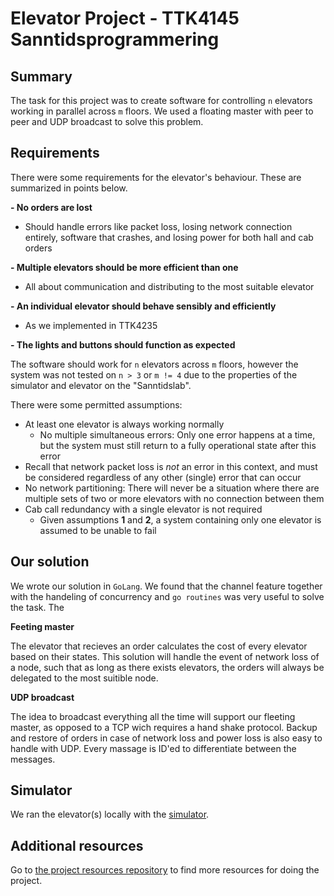 Elevator Project - TTK4145 Sanntidsprogrammering
================

Summary
-------
The task for this project was to create software for controlling `n` elevators working in parallel across `m` floors. We used a floating master with peer to peer and UDP broadcast to solve this problem.

Requirements
-----------------
There were some requirements for the elevator's behaviour. These are summarized in points below.

**- No orders are lost**
  * Should handle errors like packet loss, losing network connection entirely, software that crashes, and losing power for both hall and cab orders

**- Multiple elevators should be more efficient than one**
  * All about communication and distributing to the most suitable elevator

**- An individual elevator should behave sensibly and efficiently**
  * As we implemented in TTK4235

**- The lights and buttons should function as expected**

The software should work for `n` elevators across `m` floors, however the system was not tested on `n > 3` or `m != 4` due to the properties of the simulator and elevator on the "Sanntidslab". 

There were some permitted assumptions:

- At least one elevator is always working normally
  - No multiple simultaneous errors: Only one error happens at a time, but the system must still return to a fully operational state after this error
- Recall that network packet loss is *not* an error in this context, and must be considered regardless of any other (single) error that can occur
- No network partitioning: There will never be a situation where there are multiple sets of two or more elevators with no connection between them
- Cab call redundancy with a single elevator is not required
  - Given assumptions **1** and **2**, a system containing only one elevator is assumed to be unable to fail

Our solution
-------------

We wrote our solution in `GoLang`. We found that the channel feature together with the handeling of concurrency and `go routines` was very useful to solve the task. The 

**Feeting master**

The elevator that recieves an order calculates the cost of every elevator based on their states. This solution will handle the event of network loss of a node, such that as long as there exists elevators, the orders will always be delegated to the most suitible node.

**UDP broadcast**

The idea to broadcast everything all the time will support our fleeting master, as opposed to a TCP wich requires a hand shake protocol. Backup and restore of orders in case of network loss and power loss is also easy to handle with UDP. Every massage is ID'ed to differentiate between the messages.

Simulator
---------

We ran the elevator(s) locally with the [simulator](https://github.com/TTK4145/Simulator-v2). 

Additional resources
--------------------

Go to [the project resources repository](https://github.com/TTK4145/Project-resources) to find more resources for doing the project. 
